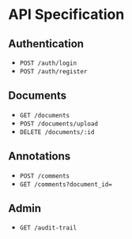 
# API Specification

## Authentication
- `POST /auth/login`
- `POST /auth/register`

## Documents
- `GET /documents`
- `POST /documents/upload`
- `DELETE /documents/:id`

## Annotations
- `POST /comments`
- `GET /comments?document_id=`

## Admin
- `GET /audit-trail`
